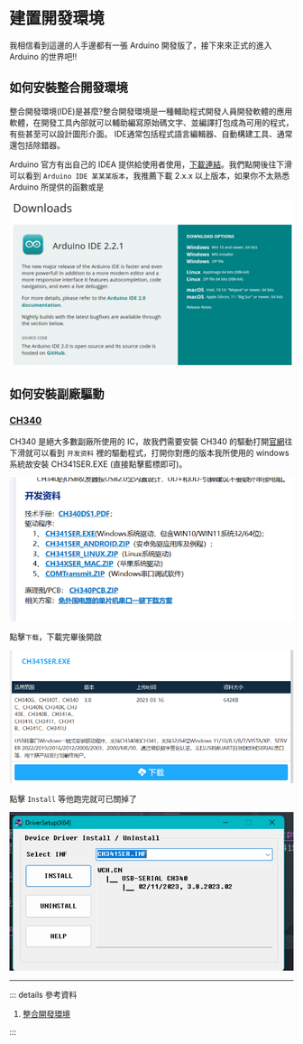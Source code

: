 # 建置開發環境

我相信看到這邊的人手邊都有一張 Arduino 開發版了，接下來來正式的進入 Arduino 的世界吧!!

## 如何安裝整合開發環境

整合開發環境(IDE)是甚麼?整合開發環境是一種輔助程式開發人員開發軟體的應用軟體，在開發工具內部就可以輔助編寫原始碼文字、並編譯打包成為可用的程式，有些甚至可以設計圖形介面。 IDE通常包括程式語言編輯器、自動構建工具、通常還包括除錯器。

Arduino 官方有出自己的 IDEA 提供給使用者使用，[下載連結](https://www.arduino.cc/en/software)。我們點開後往下滑可以看到 `Arduino IDE 某某某版本`，我推薦下載 2.x.x 以上版本，如果你不太熟悉 Arduino 所提供的函數或是

![Arduino Downloads](images/setup/arduino_downloads.png)

## 如何安裝副廠驅動

### [CH340](https://www.wch.cn/products/CH340.html)

CH340 是絕大多數副廠所使用的 IC，故我們需要安裝 CH340 的驅動打開[官網](https://www.wch.cn/products/CH340.html)往下滑就可以看到 `开发资料` 裡的驅動程式，打開你對應的版本我所使用的 windows 系統故安裝 CH341SER.EXE (直接點擊藍標即可)。

![CH340 info](images/setup/ch430_info.png)

點擊`下载`，下載完畢後開啟

![CH340 Download](images/setup/ch340_download.png)

點擊 `Install` 等他跑完就可已關掉了

![CH340 Install](images/setup/ch340_install.png)

---

::: details 參考資料

1. [整合開發環境](https://zh.wikipedia.org/zh-tw/%E9%9B%86%E6%88%90%E5%BC%80%E5%8F%91%E7%8E%AF%E5%A2%83)

:::
